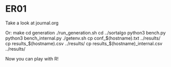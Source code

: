 # ER01

Take a look at journal.org

Or:
make
cd generation
./run_generation.sh
cd ../sortalgo
python3 bench.py
python3 bench_internal.py
./getenv.sh
cp conf_$(hostname).txt ../results/
cp results_$(hostname).csv ../results/
cp results_$(hostname)_internal.csv ../results/

Now you can play with R!